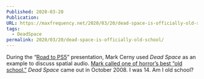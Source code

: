 ```yaml
---
Published: 2020-03-20
Publication: 
URL: https://maxfrequency.net/2020/03/20/dead-space-is-officially-old-school/
tags:
  - DeadSpace
permalink: 2020/03/20/dead-space-is-officially-old-school/
---
```

During the “[Road to PS5](https://maxfrequency.net/2020/03/20/ps5-specs-revealed/)” presentation, Mark Cerny used *Dead Space* as an example to discuss spatial audio. [Mark called one of horror’s best “old school.”](https://youtube.com/watch?v=ph8LyNIT9sg&t=2488) *Dead Space* came out in October 2008. I was 14. Am I old school?